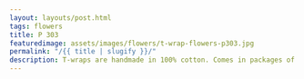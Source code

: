 ```yaml
---
layout: layouts/post.html
tags: flowers
title: P 303
featuredimage: assets/images/flowers/t-wrap-flowers-p303.jpg
permalink: "/{{ title | slugify }}/"
description: T-wraps are handmade in 100% cotton. Comes in packages of 10 pieces of the same design. Probably the worlds best commercial for any Fun Park.
---
```

